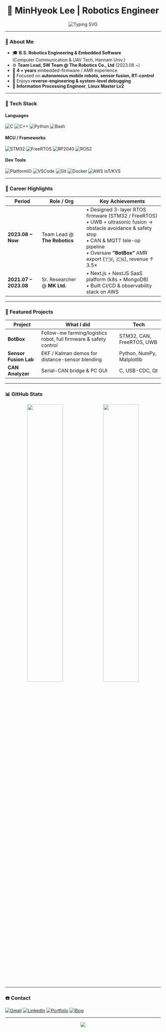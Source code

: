<h1 align="center">🤖 MinHyeok Lee&nbsp;| Robotics Engineer</h1>

<p align="center">
  <img src="https://readme-typing-svg.demolab.com?font=Fira+Code&duration=3000&pause=1000&center=true&vCenter=true&width=460&lines=Embedded+Systems+%7C+STM32+%7C+CAN+Protocol;Real-Time+Control+%26+Sensor+Fusion;Robot+Firmware+Developer+🧠+💻" alt="Typing SVG" />
</p>

---

### 🧩 About Me

- 🎓 **B.S. Robotics Engineering & Embedded Software**  
  (Computer Communication & UAV Tech, Hannam Univ.)
- ⚙️ **Team Lead, SW Team @ The Robotics Co., Ltd** (2023.08 ~)
- 🔧 **4 + years** embedded-firmware / AMR experience
- 🧠 Focused on **autonomous mobile robots, sensor fusion, RT-control**
- 🧪 Enjoys **reverse-engineering & system-level debugging**
- 🏅 **Information Processing Engineer**, **Linux Master Lv2**

---

### 🔧 Tech Stack

#### Languages

![C](https://img.shields.io/badge/-C-00599C?style=flat&logo=c)
![C++](https://img.shields.io/badge/-C++-00599C?style=flat&logo=c%2B%2B)
![Python](https://img.shields.io/badge/-Python-3776AB?style=flat&logo=python)
![Bash](https://img.shields.io/badge/-Bash-4EAA25?style=flat&logo=gnu-bash)

#### MCU / Frameworks

![STM32](https://img.shields.io/badge/-STM32-03234B?style=flat&logo=stmicroelectronics)
![FreeRTOS](https://img.shields.io/badge/-FreeRTOS-505050?style=flat&logo=freertos)
![RP2040](https://img.shields.io/badge/-RP2040-E10098?style=flat&logo=raspberry-pi)
![ROS2](https://img.shields.io/badge/-ROS2-22314E?style=flat&logo=ros)

#### Dev Tools

![PlatformIO](https://img.shields.io/badge/-PlatformIO-ff6600?style=flat&logo=platformio)
![VSCode](https://img.shields.io/badge/-VSCode-007ACC?style=flat&logo=visual-studio-code)
![Git](https://img.shields.io/badge/-Git-F05032?style=flat&logo=git)
![Docker](https://img.shields.io/badge/-Docker-2496ED?style=flat&logo=docker)
![AWS IoT/KVS](https://img.shields.io/badge/-AWS%20IoT%20%26%20KVS-FF9900?style=flat&logo=amazon-aws)

---

### 🚀 Career Highlights

| Period                | Role / Org                   | Key Achievements                                                                                                                                                                                                   |
| --------------------- | ---------------------------- | ------------------------------------------------------------------------------------------------------------------------------------------------------------------------------------------------------------------ |
| **2023.08 ~ Now**     | Team Lead @ **The Robotics** | • Designed 3-layer RTOS firmware (STM32 / FreeRTOS)<br>• UWB + ultrasonic fusion → obstacle avoidance & safety stop<br>• CAN & MQTT tele-op pipeline<br>• Oversaw **“BotBox”** AMR export (🇹🇼, 🇨🇳), revenue ↑ 3.5× |
| **2021.07 – 2023.08** | Sr. Researcher @ **MK Ltd.** | • Next.js + NestJS SaaS platform (k8s + MongoDB)<br>• Built CI/CD & observability stack on AWS                                                                                                                     |

---

### 🧠 Featured Projects

| Project               | What I did                                                        | Tech                      |
| --------------------- | ----------------------------------------------------------------- | ------------------------- |
| **BotBox**            | Follow-me farming/logistics robot, full firmware & safety control | STM32, CAN, FreeRTOS, UWB |
| **Sensor Fusion Lab** | EKF / Kalman demos for distance-sensor blending                   | Python, NumPy, Matplotlib |
| **CAN Analyzer**      | Serial-CAN bridge & PC GUI                                        | C, USB-CDC, Qt            |

---

### 📊 GitHub Stats

<p align="center">
  <img src="https://github-readme-stats-tau-nine-63.vercel.app/api?username=MinHyeok-lee1&show_icons=true&theme=radical&count_private=true&hide_border=true&rank_icon=percentile" width="48%"/>
  <img src="https://github-readme-stats-tau-nine-63.vercel.app/api/top-langs/?username=MinHyeok-lee1&layout=compact&theme=radical&hide_border=true&langs_count=8" width="48%"/>
</p>

---

### ☎️ Contact

[![Gmail](https://img.shields.io/badge/-minhyeok.lee1@gmail.com-D14836?style=flat&logo=gmail&logoColor=white)](mailto:minhyeok.lee1@gmail.com)
[![LinkedIn](https://img.shields.io/badge/-LinkedIn-0077B5?style=flat&logo=linkedin&logoColor=white)](https://www.linkedin.com/in/minhyeok-lee-891311370)
[![Portfolio](https://img.shields.io/badge/-Portfolio-000000?style=flat&logo=vercel)](https://lmh-portfolio-peach.vercel.app)
[![Blog](https://img.shields.io/badge/-TIL%2FBlog-black?style=flat&logo=tistory)](https://kfdd6630.tistory.com/)

---

<p align="center">
  <img src="https://capsule-render.vercel.app/api?type=waving&color=auto&height=120&section=footer"/>
</p>
